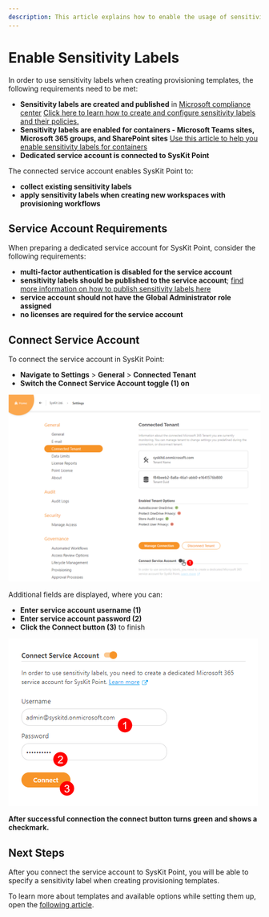 ```yaml
---
description: This article explains how to enable the usage of sensitivity labels within SysKit Point.
---
```


# Enable Sensitivity Labels

In order to use sensitivity labels when creating provisioning templates, the following requirements need to be met:
* **Sensitivity labels are created and published** in [Microsoft compliance center](https://compliance.microsoft.com/informationprotection?viewid=sensitivitylabels)
[Click here to learn how to create and configure sensitivity labels and their policies.](https://docs.microsoft.com/en-us/microsoft-365/compliance/create-sensitivity-labels?view=o365-worldwide)
* **Sensitivity labels are enabled for containers - Microsoft Teams sites, Microsoft 365 groups, and SharePoint sites**
[Use this article to help you enable sensitivity labels for containers](https://docs.microsoft.com/en-us/microsoft-365/compliance/sensitivity-labels-teams-groups-sites?view=o365-worldwide#enable-this-preview-and-synchronize-labels)
* **Dedicated service account is connected to SysKit Point**

The connected service account enables SysKit Point to:
* **collect existing sensitivity labels**
* **apply sensitivity labels when creating new workspaces with provisioning workflows**

## Service Account Requirements
When preparing a dedicated service account for SysKit Point, consider the following requirements:

* **multi-factor authentication is disabled for the service account**
* **sensitivity labels should be published to the service account**; [find more information on how to publish sensitivity labels here](https://docs.microsoft.com/en-us/microsoft-365/compliance/create-sensitivity-labels?view=o365-worldwide#publish-sensitivity-labels-by-creating-a-label-policy)
* **service account should not have the Global Administrator role assigned**
* **no licenses are required for the service account**

## Connect Service Account

To connect the service account in SysKit Point:
* **Navigate to Settings** > **General** > **Connected Tenant**
* **Switch the Connect Service Account toggle (1) on**

![Connect Service Account](../../.gitbook/assets/enable-sensitivity-labels_connect-toggle.png)

Additional fields are displayed, where you can:
* **Enter service account username (1)**
* **Enter service account password (2)**
* **Click the Connect button (3)** to finish

![Service Account Credentials](../../.gitbook/assets/enable-sensitivity-labels_service-account-credentials.png)

**After successful connection the connect button turns green and shows a checkmark.**

## Next Steps

After you connect the service account to SysKit Point, you will be able to specify a sensitivity label when creating provisioning templates.

To learn more about templates and available options while setting them up, open the [following article](templates.md).

